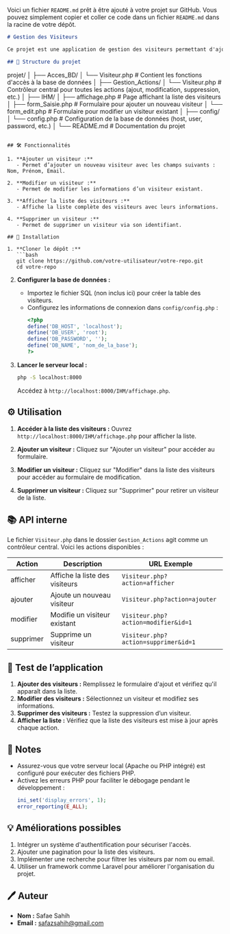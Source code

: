Voici un fichier `README.md` prêt à être ajouté à votre projet sur GitHub. Vous pouvez simplement copier et coller ce code dans un fichier `README.md` dans la racine de votre dépôt.

```markdown
# Gestion des Visiteurs

Ce projet est une application de gestion des visiteurs permettant d'ajouter, modifier, afficher, et supprimer des informations dans une base de données. L'application utilise PHP pour la logique côté serveur et suit une architecture modulaire.

## 📁 Structure du projet

```
projet/
│
├── Acces_BD/
│   └── Visiteur.php          # Contient les fonctions d'accès à la base de données
│
├── Gestion_Actions/
│   └── Visiteur.php          # Contrôleur central pour toutes les actions (ajout, modification, suppression, etc.)
│
├── IHM/
│   ├── affichage.php         # Page affichant la liste des visiteurs
│   ├── form_Saisie.php       # Formulaire pour ajouter un nouveau visiteur
│   └── form_edit.php         # Formulaire pour modifier un visiteur existant
│
├── config/
│   └── config.php            # Configuration de la base de données (host, user, password, etc.)
│
└── README.md                 # Documentation du projet
```

## 🛠️ Fonctionnalités

1. **Ajouter un visiteur :**
   - Permet d’ajouter un nouveau visiteur avec les champs suivants : Nom, Prénom, Email.

2. **Modifier un visiteur :**
   - Permet de modifier les informations d’un visiteur existant.

3. **Afficher la liste des visiteurs :**
   - Affiche la liste complète des visiteurs avec leurs informations.

4. **Supprimer un visiteur :**
   - Permet de supprimer un visiteur via son identifiant.

## 🚀 Installation

1. **Cloner le dépôt :**
   ```bash
   git clone https://github.com/votre-utilisateur/votre-repo.git
   cd votre-repo
   ```

2. **Configurer la base de données :**
   - Importez le fichier SQL (non inclus ici) pour créer la table des visiteurs.
   - Configurez les informations de connexion dans `config/config.php` :
     ```php
     <?php
     define('DB_HOST', 'localhost');
     define('DB_USER', 'root');
     define('DB_PASSWORD', '');
     define('DB_NAME', 'nom_de_la_base');
     ?>
     ```

3. **Lancer le serveur local :**
   ```bash
   php -S localhost:8000
   ```
   Accédez à `http://localhost:8000/IHM/affichage.php`.

## ⚙️ Utilisation

1. **Accéder à la liste des visiteurs :**
   Ouvrez `http://localhost:8000/IHM/affichage.php` pour afficher la liste.

2. **Ajouter un visiteur :**
   Cliquez sur "Ajouter un visiteur" pour accéder au formulaire.

3. **Modifier un visiteur :**
   Cliquez sur "Modifier" dans la liste des visiteurs pour accéder au formulaire de modification.

4. **Supprimer un visiteur :**
   Cliquez sur "Supprimer" pour retirer un visiteur de la liste.

## 📚 API interne

Le fichier `Visiteur.php` dans le dossier `Gestion_Actions` agit comme un contrôleur central. Voici les actions disponibles :

| Action      | Description                     | URL Exemple                          |
|-------------|---------------------------------|---------------------------------------|
| afficher    | Affiche la liste des visiteurs  | `Visiteur.php?action=afficher`       |
| ajouter     | Ajoute un nouveau visiteur      | `Visiteur.php?action=ajouter`        |
| modifier    | Modifie un visiteur existant    | `Visiteur.php?action=modifier&id=1`  |
| supprimer   | Supprime un visiteur            | `Visiteur.php?action=supprimer&id=1` |

## 🧪 Test de l’application

1. **Ajouter des visiteurs :** Remplissez le formulaire d'ajout et vérifiez qu'il apparaît dans la liste.
2. **Modifier des visiteurs :** Sélectionnez un visiteur et modifiez ses informations.
3. **Supprimer des visiteurs :** Testez la suppression d’un visiteur.
4. **Afficher la liste :** Vérifiez que la liste des visiteurs est mise à jour après chaque action.

## 📌 Notes

- Assurez-vous que votre serveur local (Apache ou PHP intégré) est configuré pour exécuter des fichiers PHP.
- Activez les erreurs PHP pour faciliter le débogage pendant le développement :
  ```php
  ini_set('display_errors', 1);
  error_reporting(E_ALL);
  ```

## 💡 Améliorations possibles

1. Intégrer un système d'authentification pour sécuriser l'accès.
2. Ajouter une pagination pour la liste des visiteurs.
3. Implémenter une recherche pour filtrer les visiteurs par nom ou email.
4. Utiliser un framework comme Laravel pour améliorer l'organisation du projet.

## 🖊️ Auteur

- **Nom :** Safae Sahih
- **Email :** safazsahih@gmail.com
```
